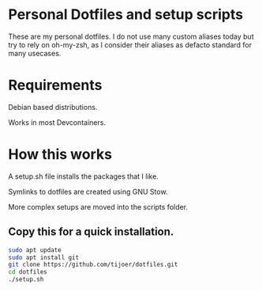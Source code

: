# Personal Dotfiles and setup scripts

These are my personal dotfiles. I do not use many custom aliases today but try to rely on oh-my-zsh, as I consider their aliases as defacto standard for many usecases.

# Requirements

Debian based distributions.

Works in most Devcontainers.

# How this works

A setup.sh file installs the packages that I like.

Symlinks to dotfiles are created using GNU Stow.

More complex setups are moved into the scripts folder.

## Copy this for a quick installation.

```bash
sudo apt update
sudo apt install git
git clone https://github.com/tijoer/dotfiles.git
cd dotfiles
./setup.sh
```

